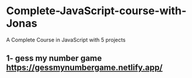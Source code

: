 # Complete-JavaScript-course-with-Jonas
A Complete Course in JavaScript with 5 projects

## 1- gess my number game  https://gessmynumbergame.netlify.app/
